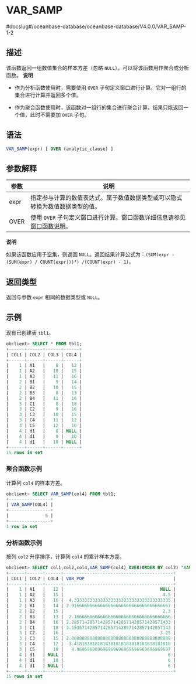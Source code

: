 VAR_SAMP 
=============================
#docslug#/oceanbase-database/oceanbase-database/V4.0.0/VAR_SAMP-1-2


描述 
-----------------------

该函数返回一组数值集合的样本方差（忽略 `NULL`）。可以将该函数用作聚合或分析函数。
**说明**



* 作为分析函数使用时，需要使用 `OVER` 子句定义窗口进行计算。它对一组行的集合进行计算并返回多个值。

  

* 作为聚合函数使用时，该函数对一组行的集合进行聚合计算，结果只能返回一个值，此时不需要加 `OVER` 子句。

  




语法 
-----------------------

```sql
VAR_SAMP(expr) [ OVER (analytic_clause) ]
```



参数解释 
-------------------------



|  参数  |                                           说明                                            |
|------|-----------------------------------------------------------------------------------------|
| expr | 指定参与计算的数值表达式。属于数值数据类型或可以隐式转换为数值数据类型的值。                                                  |
| OVER | 使用 `OVER` 子句定义窗口进行计算。窗口函数详细信息请参见 [窗口函数说明](../4.analysis-functions-2/1.window-function-description.md)。 |


**说明**



如果该函数应用于空集，则返回 `NULL`。返回结果计算公式为：`(SUM(expr - (SUM(expr) / COUNT(expr)))²) /(COUNT(expr) - 1)`。

返回类型 
-------------------------

返回与参数 `expr` 相同的数据类型或 `NULL`。

示例 
-----------------------

现有已创建表 `tbl1`。

```sql
obclient> SELECT * FROM tbl1;
+------+------+------+------+
| COL1 | COL2 | COL3 | COL4 |
+------+------+------+------+
|    1 | A1   |    8 |   12 |
|    1 | A2   |   10 |   15 |
|    1 | A3   |   11 |   16 |
|    2 | B1   |    9 |   14 |
|    2 | B2   |   10 |   15 |
|    2 | B3   |    8 |   13 |
|    2 | B4   |   11 |   16 |
|    3 | C1   |    8 |   18 |
|    3 | C2   |    9 |   16 |
|    3 | C3   |   10 |   15 |
|    3 | C4   |   11 |   12 |
|    3 | C5   |   12 |   10 |
|    4 | d1   |    8 | NULL |
|    4 | d1   |    9 |   10 |
|    4 | d1   |   10 | NULL |
+------+------+------+------+
15 rows in set
```



### 聚合函数示例 

计算列 `col4` 的样本方差。

```sql
obclient> SELECT VAR_SAMP(col4) FROM tbl1;
+----------------+
| VAR_SAMP(COL4) |
+----------------+
|              6 |
+----------------+
1 row in set
```



### 分析函数示例 

按列 `col2` 升序排序，计算列 `col4` 的累计样本方差。

```sql
obclient> SELECT col1,col2,col4,VAR_SAMP(col4) OVER(ORDER BY col2) "VAR_POP" FROM tbl1;
+------+------+------+------------------------------------------+
| COL1 | COL2 | COL4 | VAR_POP                                  |
+------+------+------+------------------------------------------+
|    1 | A1   |   12 |                                     NULL |
|    1 | A2   |   15 |                                      4.5 |
|    1 | A3   |   16 |  4.3333333333333333333333333333333333335 |
|    2 | B1   |   14 | 2.91666666666666666666666666666666666667 |
|    2 | B2   |   15 |                                      2.3 |
|    2 | B3   |   13 |  2.1666666666666666666666666666666666666 |
|    2 | B4   |   16 | 2.28571428571428571428571428571428571433 |
|    3 | C1   |   18 | 3.55357142857142857142857142857142857143 |
|    3 | C2   |   16 |                                     3.25 |
|    3 | C3   |   15 | 2.88888888888888888888888888888888888889 |
|    3 | C4   |   12 |  3.4181818181818181818181818181818181818 |
|    3 | C5   |   10 |   4.969696969696969696969696969696969697 |
|    4 | d1   | NULL |                                        6 |
|    4 | d1   |   10 |                                        6 |
|    4 | d1   | NULL |                                        6 |
+------+------+------+------------------------------------------+
15 rows in set
```



